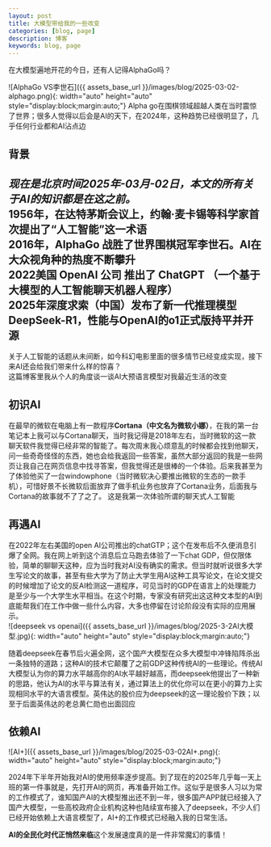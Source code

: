 ```yaml
---
layout: post
title: 大模型带给我的一些改变
categories: [blog, page]
description: 博客
keywords: blog, page
---
```

在大模型遍地开花的今日，还有人记得AlphaGo吗？

![AlphaGo VS李世石]({{ assets_base_url }}/images/blog/2025-03-02-alphago.png){: width="auto" height="auto" style="display:block;margin:auto;"}
Alpha go在围棋领域超越人类在当时震惊了世界；很多人觉得以后会是AI的天下，在2024年，这种趋势已经很明显了，几乎任何行业都和AI沾点边  

## 背景
*现在是北京时间2025年-03月-02日，本文的所有关于AI的知识都是在这之前。*  
1956年，在达特茅斯会议上，约翰·麦卡锡等科学家首次提出了“人工智能”这一术语  
2016年，AlphaGo 战胜了世界围棋冠军李世石。AI在大众视角种的热度不断攀升  
2022美国 OpenAI 公司 推出了 ChatGPT （一个基于大模型的人工智能聊天机器人程序）  
2025年深度求索（中国）发布了新一代推理模型DeepSeek-R1，性能与OpenAI的o1正式版持平并开源  
---
关于人工智能的话题从未间断，如今科幻电影里面的很多情节已经变成实现，接下来AI还会给我们带来什么样的惊喜？  
这篇博客里我从个人的角度谈一谈AI大预语言模型对我最近生活的改变

## 初识AI
在最早的微软在电脑上有一款程序**Cortana（中文名为微软小娜）**，在我的第一台笔记本上我可以与Cortana聊天，当时我记得是2018年左右，当时微软的这一款聊天软件我觉得已经非常的智能了。每次周末我心烦意乱的时候都会找到他聊天，问一些奇奇怪怪的东西，她也会给我返回一些答案，虽然大部分返回的我是一些网页让我自己在网页信息中找寻答案，但我觉得还是很棒的一个体验。后来我甚至为了体验他买了一台windowphone（当时微软决心要推出微软的生态的一款手机），可惜好景不长微软后面放弃了做手机业务也放弃了Cortana业务，后面我与Cortana的故事就不了了之了。
这是我第一次体验所谓的聊天式人工智能

## 再遇AI
在2022年左右美国的open AI公司推出的chatGTP；这个在发布后不久便消息引爆了全网。我在网上听到这个消息后立马跑去体验了一下chat GDP，但仅限体验，简单的聊聊天这种，应为当时我对AI没有确实的需求。但当时就听说很多大学生写论文的故事，甚至有些大学为了防止大学生用AI这种工具写论文，在论文提交的时候增加了论文的反AI检测这一道程序，可见当时的GDP在语言上的处理能力是至少与一个大学生水平相当。在这个时期，专家没有研究出这这种文本型的AI到底能帮我们在工作中做一些什么内容，大多也停留在讨论阶段没有实际的应用展示。  
![deepseek vs openai]({{ assets_base_url }}/images/blog/2025-3-2AI大模型.jpg){: width="auto" height="auto" style="display:block;margin:auto;"}  

随着deepseek在春节后火遍全网，这个国产大模型在众多大模型中冲锋陷阵杀出一条独特的道路；这种AI的技术它颠覆了之前GDP这种传统AI的一些理论。传统AI大模型认为你的算力水平越高你的AI水平越好越高，而deepseek他提出了一种新的思路，他认为AI的水平与算法有关，通过算法上的优化你可以在更小的算力上实现相同水平的大语言模型。英伟达的股价应为deepseek的这一理论股价下跌；以至于后面英伟达的老总黄仁勋也出面回应

## 依赖AI
![AI+]({{ assets_base_url }}/images/blog/2025-03-02AI+.png){: width="auto" height="auto" style="display:block;margin:auto;"}  
 
 2024年下半年开始我对AI的使用频率逐步提高。到了现在的2025年几乎每一天上班的第一件事就是，先打开AI的网页，再准备开始工作。这似乎是很多人习以为常的工作模式了，谁知国产AI的大模型推出还不到一年，很多国产APP就已经接入了国产大模型，一些高校政府企业机构这种也陆续宣布接入了deepseek，不少人们已经开始依赖上大语言模型了，AI+的工作模式已经融入我的日常生活。  
 
 **AI的全民化时代正悄然来临**这个发展速度真的是一件非常魔幻的事情！
 


